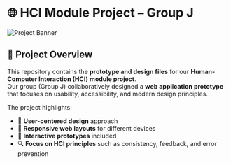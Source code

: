 # 🌐 HCI Module Project – Group J  

![Project Banner](https://placehold.co/1200x300/2e026d/FFFFFF?text=HCI+Project+-+Group+J)

 

## 📖 Project Overview  
This repository contains the **prototype and design files** for our **Human-Computer Interaction (HCI) module project**.  
Our group (Group J) collaboratively designed a **web application prototype** that focuses on usability, accessibility, and modern design principles.  

The project highlights:  
- 🎨 **User-centered design** approach  
- 📱 **Responsive web layouts** for different devices  
- 🧩 **Interactive prototypes** included  
- 🔍 **Focus on HCI principles** such as consistency, feedback, and error prevention  

